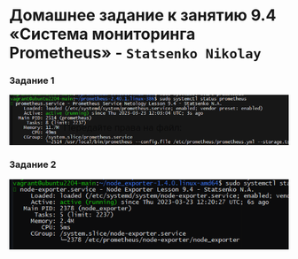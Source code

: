 # Домашнее задание к занятию 9.4 «Система мониторинга Prometheus» - `Statsenko Nikolay`

### Задание 1

![Task1](https://raw.githubusercontent.com/Pookson/sys-pattern-homework/main/img/9.4/prometheus_1_task1.png)

### Задание 2

![Task2](https://raw.githubusercontent.com/Pookson/sys-pattern-homework/main/img/9.4/prometheus_1_task2.png)


